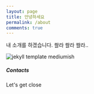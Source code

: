 ```yaml
---
layout: page
title: 안녕하세요
permalink: /about
comments: true
---
```


<div class="row justify-content-between">
<div class="col-md-8 pr-5">

<p>내 소개를 하겠습니다. 쏼라 쏼라 쏼라..</p>

<p class="mb-5"><img class="shadow-lg" src="{{site.baseurl}}/assets/images/mediumish-jekyll-template.png" alt="jekyll template mediumish" /></p>

</div>

<div class="col-md-4">

<div class="sticky-top sticky-top-80">
<h5>Contacts</h5>

<p>Let's get close <i class="far fa-smile"></i></p>


<a href="https://twitter.com/OwenKj00"><i class="fab fa-twitter" style="font-size: 1.5em;"></i></a>
<a href="https://www.facebook.com/kyungjoonowen.park"><i class="fab fa-facebook" style="font-size: 1.5em;"></i></a>
<a href="https://www.linkedin.com/in/kj84park/"><i class="fab fa-linkedin" style="font-size: 1.5em;"></i></a>
<a href="https://www.instagram.com/kyungjoonpark/"><i class="fab fa-instagram" style="font-size: 1.5em;"></i></a>
<a href="https://github.com/kj84park"><i class="fab fa-github" style="font-size: 1.5em;"></i></a>

</div>
</div>
</div>
